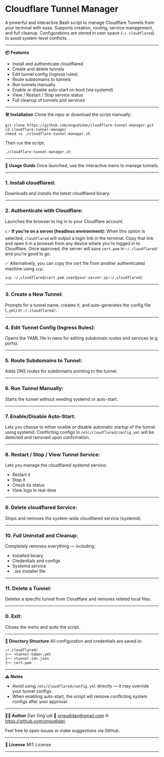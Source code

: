 # Cloudflare Tunnel Manager

A powerful and interactive Bash script to manage Cloudflare Tunnels from your terminal with ease. Supports creation, routing, service management, and full cleanup. Configurations are stored in user space (`~/.cloudflared`) to avoid system-level conflicts.

---

**📦 Features**

* Install and authenticate cloudflared
* Create and delete tunnels
* Edit tunnel config (ingress rules)
* Route subdomains to tunnels
* Run tunnels manually
* Enable or disable auto-start on boot (via systemd)
* View / Restart / Stop service status
* Full cleanup of tunnels and services

---

**🛠️ Installation**
Clone the repo or download the script manually:

```
git clone https://github.com/ongudidan/cloudflare-tunnel-manager.git  
cd cloudflare-tunnel-manager  
chmod +x ./cloudflare-tunnel-manager.sh  
```

Then run the script:

```
./cloudflare-tunnel-manager.sh
```

---

**📘 Usage Guide**
Once launched, use the interactive menu to manage tunnels.

---

### 1. Install cloudflared:
Downloads and installs the latest cloudflared binary.

---

### 2. Authenticate with Cloudflare:
Launches the browser to log in to your Cloudflare account.

👉 **If you're on a server (headless environment):**
When this option is selected, `cloudflared` will output a login link in the terminal.
Copy that link and open it in a browser from any device where you're logged in to Cloudflare.
Once approved, the server will save `cert.pem` in `~/.cloudflared/` and you're good to go.

✅ Alternatively, you can copy the cert file from another authenticated machine using `scp`:

```
scp ~/.cloudflared/cert.pem user@your-server-ip:~/.cloudflared/
```

---

### 3. Create a New Tunnel:
Prompts for a tunnel name, creates it, and auto-generates the config file (`.yml`) in `~/.cloudflared/`.

---

### 4. Edit Tunnel Config (Ingress Rules):
Opens the YAML file in nano for editing subdomain routes and services (e.g. ports).

---

### 5. Route Subdomains to Tunnel:
Adds DNS routes for subdomains pointing to the tunnel.

---

### 6. Run Tunnel Manually:
Starts the tunnel without needing systemd or auto-start.

---

### 7. Enable/Disable Auto-Start:
Lets you choose to either enable or disable automatic startup of the tunnel using systemd.
Conflicting configs in `/etc/cloudflared/config.yml` will be detected and removed upon confirmation.

---

### 8. Restart / Stop / View Tunnel Service:
Lets you manage the cloudflared systemd service:

* Restart it
* Stop it
* Check its status
* View logs in real-time

---

### 9. Delete cloudflared Service:
Stops and removes the system-wide cloudflared service (systemd).

---

### 10. Full Uninstall and Cleanup:
Completely removes everything — including:

* Installed binary
* Credentials and configs
* Systemd service
* `.deb` installer file

---

### 11. Delete a Tunnel:
Deletes a specific tunnel from Cloudflare and removes related local files.

---

### 0. Exit:
Closes the menu and quits the script.

---

**📁 Directory Structure**
All configuration and credentials are saved in:

```
~/.cloudflared/
├── <tunnel-name>.yml
├── <tunnel-id>.json
├── cert.pem
```

---

**⚠️ Notes**

* Avoid using `/etc/cloudflared/config.yml` directly — it may override your tunnel configs.
* When enabling auto-start, the script will remove conflicting system configs after your approval.

---

**👨‍💻 Author**
Dan Ong'udi
📧 [ongudidan@gmail.com](mailto:ongudidan@gmail.com)
🌐 https://github.com/ongudidan

Feel free to open issues or make suggestions via GitHub.

---

**📜 License**
MIT License

---

